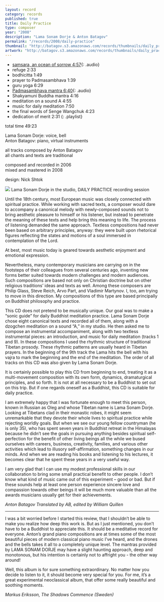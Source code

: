 ```yaml
---
layout: record
category: records
published: true
title: Daily Practice
type: composer
year: "2008"
description: "Lama Sonam Dorje & Anton Batagov"
permalink: "/records/2008/daily-practice"
thumbnail: "http://batagov.s3.amazonaws.com/records/thumbnails/daily_practice.jpg"
artwork: "http://batagov.s3.amazonaws.com/records/thumbnails/daily_practice.jpg"
---
```


- [samsara, an ocean of sorrow 4:57](http://batagov.s3.amazonaws.com/records/sounds/an_ocean_of_sorrow.mp3){: .audio}
- refuge 2:33
- bodhicitta 1:49
- prayer to Padmasambhava 1:39
- guru yoga 6:29
- [Padmasambhava mantra 6:40](http://batagov.s3.amazonaws.com/records/sounds/padmasambhava_mantra.mp3){: .audio}
- Shakyamuni Buddha mantra 4:16
- meditation on a sound A 4:55
- music for daily meditation 7:50
- the final words of Senge Wangchuk 4:23
- dedication of merit 2:31
{: .playlist}

total time 49:23

Lama Sonam Dorje: voice, bell  
Anton Batagov: piano, virtual instruments  
  
all tracks composed by Anton Batagov  
all chants and texts are traditional  
  
composed and recorded in 2006  
mixed and mastered in 2008  
  
design: Nick Shtok  

![](http://batagov.s3.amazonaws.com/records/artwork/Lama%20Sonam%20Dorje.jpg)
Lama Sonam Dorje in the studio, DAILY PRACTICE recording session  

Until the 18th century, most European music was closely connected with spiritual practice. While working with sacred texts, a composer would dare to accompany a canonical melody with newly-composed sounds not to bring aesthetic pleasure to himself or his listener, but instead to penetrate the meaning of these texts and help bring this meaning to life. The process of listening demanded the same approach. Textless compositions had never been based on arbitrary principles, anyway: they were built upon rhetorical figures reflecting the states and motions of a soul immersed in contemplation of the Lord.

At best, most music today is geared towards aesthetic enjoyment and emotional expression.

Nevertheless, many contemporary musicians are carrying on in the footsteps of their colleagues from several centuries ago, inventing new forms better suited towards modern challenges and modern audiences. Such compositions are based not only on Christian doctrine but on other religious traditions’ ideas and texts as well. Among these composers are Philip Glass, Steve Reich, Arvo Part, and Vladimir Martynov. I, too, am trying to move in this direction. My compositions of this type are based principally on Buddhist philosophy and practice.

This CD does not pretend to be musically unique. Our goal was to make a “sonic guide” for daily Buddhist meditation practice. Lama Sonam Dorje chose eight canonical texts and recorded all of them, along with a dzogchen meditation on a sound “A,” in my studio. He then asked me to compose an instrumental accompaniment, along with two textless instrumental pieces: an introduction, and music for daily meditation (tracks 1 and 9). In these compositions I used the rhythmic structure of traditional Tibetan prosody. These rhythmic patterns are usually heard in Tibetan prayers. In the beginning of the 9th track the Lama hits the bell with his vajra to mark the beginning and the end of the meditation. The order of all tracks on this CD was also given by Lama Sonam Dorje.

It is certainly possible to play this CD from beginning to end, treating it as a multi-movement composition with its own form, dynamics, dramaturgical principles, and so forth. It is not at all necessary to be a Buddhist to set out on this trip. But if one regards oneself as a Buddhist, this CD is suitable for daily practice.

I am extremely happy that I was fortunate enough to meet this person, known in Russian as Oleg and whose Tibetan name is Lama Sonam Dorje. Looking at Tibetans clad in their monastic robes, it might seem unremarkable that they devote their whole lives to spiritual practice while rejecting worldly goals. But when we see our young fellow countryman (he is only 35), who has spent seven years in Buddhist retreat in the Himalayas because he didn’t see the goals in pursuing anything besides spiritual self-perfection for the benefit of other living beings all the while we bused ourselves with careers, business, creativity, families, and various other activities which lead to illusory self-affirmation, something changes in our minds. And when we are reading his books and listening to his lectures, it becomes clear that he spent these years in a very useful way.

I am very glad that I can use my modest professional skills in our collaboration to bring some small practical benefit to other people. I don’t know what kind of music came out of this experiment – good or bad. But if these sounds help at least one person experience sincere love and compassion towards other beings it will be much more valuable than all the awards musicians usually get for their achievements.

_Anton Batagov
Translated by AB, edited by William Quillen_

***

I was a bit worried before I started this review, that I shouldn’t be able to make you realize how deep this work is. But as I just mentioned, you don’t have to be a Buddhist to appreciate this. It should be a meditative record for everyone. Anton’s grand piano compositions are at times some of the most beautiful pieces of modern classical piano music I’ve heard, and the drones and the bells takes it all to a completely unique level. The mantras provided by LAMA SONAM DORJE may have a slight haunting approach, deep and monotonous, but his intention is certainly not to affright you - the other way around!

Well, this album is for sure something extraordinary. No matter how you decide to listen to it, it should become very special for you. For me, it’s a great experimental neoclassical album, that offer some really beautiful and soothing moments.

_Markus Eriksson, The Shadows Commence (Sweden)_